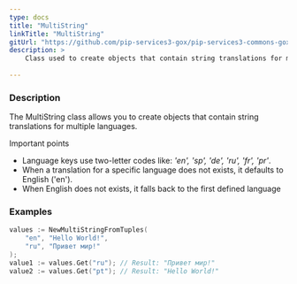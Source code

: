 ```yaml
---
type: docs
title: "MultiString"
linkTitle: "MultiString"
gitUrl: "https://github.com/pip-services3-gox/pip-services3-commons-gox"
description: > 
    Class used to create objects that contain string translations for multiple languages.
    
---
```


### Description

The MultiString class allows you to create objects that contain string translations for multiple languages.

Important points

- Language keys use two-letter codes like: *'en', 'sp', 'de', 'ru', 'fr', 'pr'*.
- When a translation for a specific language does not exists, it defaults to English ('en').
- When English does not exists, it falls back to the first defined language



### Examples

```go
values := NewMultiStringFromTuples(
	"en", "Hello World!",
	"ru", "Привет мир!"
);
value1 := values.Get("ru"); // Result: "Привет мир!"
value2 := values.Get("pt"); // Result: "Hello World!"

```
